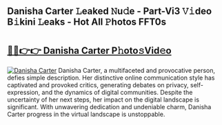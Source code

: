 ## Danisha Carter 𝙻eaked 𝙽u𝚍e - Part-Vi3 𝚅𝚒deo B𝚒kini 𝙻eaks - Hot All 𝙿hotos FFT0s

# <h2><a href="http://ld6n6q.urlbe.top/?page=Danisha+Carter">🔗🔗👉👉 Danisha Carter P𝚑oto𝚜Vid𝚎o</a></h2>

[![Danisha Carter](https://i.imgur.com/eBuTRDB.gif)](http://ld6n6q.urlbe.top/?page=Danisha+Carter)
Danisha Carter, a multifaceted and provocative person, defies simple description. Her distinctive online communication style has captivated and provoked critics, generating debates on privacy, self-expression, and the dynamics of digital communities. Despite the uncertainty of her next steps, her impact on the digital landscape is significant. With unwavering dedication and undeniable charm, Danisha Carter progress in the virtual landscape is unstoppable.
